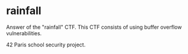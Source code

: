 # rainfall

Answer of the "rainfall" CTF.
This CTF consists of using buffer overflow vulnerabilities.

42 Paris school security project.
